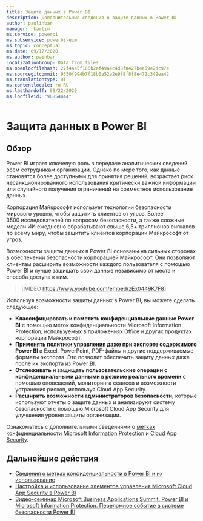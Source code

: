 ```yaml
---
title: Защита данных в Power BI
description: Дополнительные сведения о защите данных в Power BI
author: paulinbar
manager: rkarlin
ms.service: powerbi
ms.subservice: powerbi-eim
ms.topic: conceptual
ms.date: 09/17/2020
ms.author: painbar
LocalizationGroup: Data from files
ms.openlocfilehash: 27f4aa5f186b2af49a4c4d8f0427b4e59e2dc97e
ms.sourcegitcommit: 9350f994b7f18b0a52a2e9f8f8f8e472c342ea42
ms.translationtype: HT
ms.contentlocale: ru-RU
ms.lasthandoff: 09/22/2020
ms.locfileid: "90854444"
---
```

# <a name="data-protection-in-power-bi"></a>Защита данных в Power BI

## <a name="overview"></a>Обзор

Power BI играет ключевую роль в передаче аналитических сведений всем сотрудникам организации. Однако по мере того, как данные становятся более доступными для принятия решений, возрастает риск несанкционированного использования критически важной информации или случайного получения ограничений на совместное использование данных.

Корпорация Майкрософт использует технологии безопасности мирового уровня, чтобы защитить клиентов от угроз. Более 3500 исследователей по вопросам безопасности, а также сложные модели ИИ ежедневно обрабатывают свыше 6,5+ триллионов сигналов по всему миру, чтобы защитить клиентов корпорации Майкрософт от угроз.

Возможности защиты данных в Power BI основаны на сильных сторонах в обеспечении безопасности корпорацией Майкрософт. Они позволяют клиентам расширить возможности каждого пользователя с помощью Power BI и лучше защищать свои данные независимо от места и способа доступа к ним.


>[!VIDEO https://www.youtube.com/embed/zEx0449K7F8]

Используя возможности защиты данных в Power BI, вы можете сделать следующее:

* **Классифицировать и пометить конфиденциальные данные Power BI** с помощью меток конфиденциальности Microsoft Information Protection, используемых в приложениях Office и других продуктах корпорации Майкрософт.  
* **Применять политики управления даже при экспорте содержимого Power BI** в Excel, PowerPoint, PDF-файлы и другие поддерживаемые форматы экспорта. Это позволит обеспечить защиту данных даже после их экспорта из Power BI.
* **Отслеживать и защищать пользовательские операции с конфиденциальными данными в режиме реального времени** с помощью оповещений, мониторинга сеансов и возможности устранения рисков, используя Cloud App Security.
* **Расширить возможности администраторов безопасности**, которые используют отчеты о защите данных и анализируют систему безопасности с помощью Microsoft Cloud App Security для улучшения уровня защиты организации.

Ознакомьтесь с дополнительными сведениями о [метках конфиденциальности Microsoft Information Protection](/microsoft-365/compliance/sensitivity-labels?view=o365-worldwide) и [Cloud App Security](/cloud-app-security/what-is-cloud-app-security).


## <a name="next-steps"></a>Дальнейшие действия

* [Сведения о метках конфиденциальности в Power BI и их использование](service-security-sensitivity-label-overview.md)
* [Настройка и использование элементов управления Microsoft Cloud App Security в Power BI](service-security-using-microsoft-cloud-app-security-controls.md)
* [Видео-семинар Microsoft Business Applications Summit. Power BI и Microsoft Information Protection. Переломное событие в системе безопасности Power BI](https://mymbas.microsoft.com/sessions/f30c8368-6590-4be3-80d4-2bc677f596a4?source=sessions)